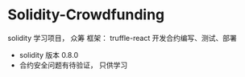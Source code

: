 # Solidity-Crowdfunding
solidity 学习项目， 众筹
框架： truffle-react 开发合约编写、测试、部署
- solidity 版本 0.8.0
- 合约安全问题有待验证， 只供学习
